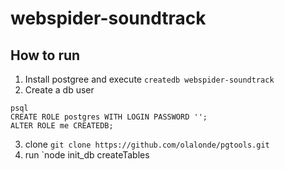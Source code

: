 # webspider-soundtrack

## How to run
1. Install postgree and execute `createdb webspider-soundtrack`
2. Create a db user 
```
psql
CREATE ROLE postgres WITH LOGIN PASSWORD '';
ALTER ROLE me CREATEDB;
```
3. clone `git clone https://github.com/olalonde/pgtools.git`
4. run `node init_db createTables

